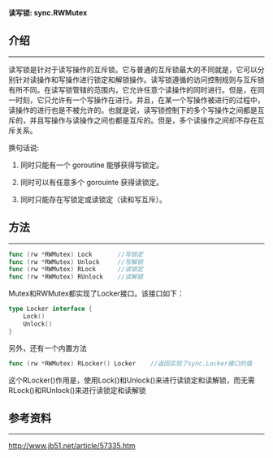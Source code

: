 **读写锁: sync.RWMutex**

## **介绍**

---

读写锁是针对于读写操作的互斥锁。它与普通的互斥锁最大的不同就是，它可以分别针对读操作和写操作进行锁定和解锁操作。读写锁遵循的访问控制规则与互斥锁有所不同。在读写锁管辖的范围内，它允许任意个读操作的同时进行。但是，在同一时刻，它只允许有一个写操作在进行。并且，在某一个写操作被进行的过程中，读操作的进行也是不被允许的。也就是说，读写锁控制下的多个写操作之间都是互斥的，并且写操作与读操作之间也都是互斥的。但是，多个读操作之间却不存在互斥关系。

换句话说:

1. 同时只能有一个 goroutine 能够获得写锁定。

2. 同时可以有任意多个 gorouinte 获得读锁定。

3. 同时只能存在写锁定或读锁定（读和写互斥）。

## **方法**

---

```go
func (rw *RWMutex) Lock       //写锁定
func (rw *RWMutex) Unlock     //写解锁
func (rw *RWMutex) RLock      //读锁定
func (rw *RWMutex) RUnlock    //读解锁
```

Mutex和RWMutex都实现了Locker接口。该接口如下：

```go
type Locker interface {
    Lock()
    Unlock()
}
```

另外，还有一个内置方法

```go
func (rw *RWMutex) RLocker() Locker    //返回实现了sync.Locker接口的值
```

这个RLocker()作用是，使用Lock()和Unlock()来进行读锁定和读解锁，而无需RLock()和RUnlock()来进行读锁定和读解锁

## **参考资料**

---

http://www.jb51.net/article/57335.htm

